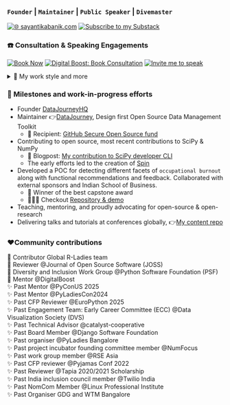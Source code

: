 ### `Founder` | `Maintainer`  | `Public Speaker`  | `Divemaster` 

[![🌐 sayantikabanik.com](https://img.shields.io/badge/Website-sayantikabanik.com-9cf?style=for-the-badge&logo=internet-explorer)](https://www.sayantikabanik.com)
[![Subscribe to my Substack](https://img.shields.io/badge/Subscribe-Substack-ff6700?style=for-the-badge&logo=substack&logoColor=white)](https://sayantikabanik.substack.com/)


### ☎️ Consultation & Speaking Engagements
[![Book Now](https://img.shields.io/badge/Book%20Consultation-Click%20Here-brightgreen)](https://calendar.google.com/calendar/u/0/appointments/schedules/AcZssZ2D0mRUyY-rp9hFLPTjTuJy606BhF2gpb_y3t3J-TkEmmcwTqsTH8Ha59pthciKE8-CrTH9o3U9)
[![Digital Boost: Book Consultation](https://img.shields.io/badge/Digital%20Boost-Book%20Consultation-white)](https://organisation.digitalboost.org.uk/volunteer-details?volunteer[]=314&id=null)
[![Invite me to speak](https://img.shields.io/badge/Invite%20me%20to%20Speak-Innovation%20Women-blue)](https://speaker.innovationwomen.com/user/18144)


<details>
  <summary>🪼 My work style and more</summary>

🦋 **Conditions I like to work in**
   - Psychologically safe &  organised env
   - Around happy humans who have a life outside of work

🐳 **How I best receive feedback**
  - Constructive 
  - Perfect when it's driven from "things which could be better" than "everything went wrong, it's you"
     - No to trauma dumping  

🐌 **How I learn best**
  - Give me a taste of the big picture 
  - Being hands-on
  - Organising & asking questions 
  - Big on research + planning, not great with hotfixes

🦀 **Other things to know about me**
  - Zero tolerance for disrespect
  - Speak but don't mansplain me
  - Active listener
  - Respect my time and I will yours 
  - Over-communication is sweet
  - Neurospicy
</details>

### 📌 Milestones and work-in-progress efforts

- Founder [DataJourneyHQ](https://datajourneyhq.com)
- Maintainer 👉[DataJourney](https://github.com/sayantikabanik/DataJourney), Design first Open Source Data Management Toolkit
  - 🎊 Recipient: [GitHub Secure Open Source fund](https://github.blog/open-source/maintainers/securing-the-supply-chain-at-scale-starting-with-71-important-open-source-projects/)
- Contributing to open source, most recent contributions to SciPy & NumPy
  - 📖 Blogpost: [My contribution to SciPy developer CLI](https://labs.quansight.org/blog/2022/05/the-evolution-of-the-scipy-developer-cli)
  - The early efforts led to the creation of [Spin](https://pypi.org/project/spin/)
- Developed a POC for detecting different facets of `occupational burnout` along with functional recommendations and feedback.
  Collaborated with external sponsors and Indian School of Business.
    - 🎉 Winner of the best capstone award 
    - 👩🏽‍💻 Checkout [Repository & demo](https://github.com/sayantikabanik/capstone_isb)
- Teaching, mentoring, and proudly advocating for open-source & open-research
- Delivering talks and tutorials at conferences globally, 👉[My content repo](https://github.com/sayantikabanik/presentations_conferences)

### ❤️Community contributions

🌟 Contributor Global R-Ladies team\
🌟 Reviewer @Journal of Open Source Software (JOSS)\
🌟 Diversity and Inclusion Work Group @Python Software Foundation (PSF)\
🌟 Mentor @DigitalBoost\
✨ Past Mentor @PyConUS 2025\
✨ Past Mentor @PyLadiesCon2024\
✨ Past CFP Reviewer @EuroPython 2025\
✨ Past Engagement Team: Early Career Committee (ECC) @Data Visualization Society (DVS)\
✨ Past Technical Advisor @catalyst-cooperative\
✨ Past Board Member @Django Software Foundation\
✨️ Past organiser @PyLadies Bangalore\
✨️ Past project incubator founding committee member @NumFocus\
✨️ Past work group member @RSE Asia\
✨ Past CFP reviewer @Pyjamas Conf 2022\
✨ Past Reviewer @Tapia 2020/2021 Scholarship\
✨ Past India inclusion council member @Twilio India\
✨ Past NomCom Member @Linux Professional Institute\
✨ Past Organiser GDG and WTM Bangalore
